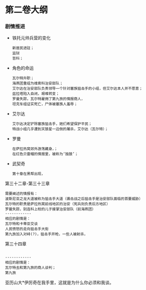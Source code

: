 # 第二卷大纲

### 剧情推进

- 铁托元帅兵营的变化

  ```
  新居民进驻；
  监狱
  哲科；
  ```

- 角色的命运

  ```
  瓦尔特升职；
  海燕团重组为维索科治安部队；
  艾尔达在治安部队负责领导一个针对塞族狙击手的小组，但艾尔达本人并不愿意；
  兹拉塔陷入自闭，艰难转变；
  罗曼失踪，瓦尔特雇佣了第九旅的情报商人，
  坦克车组证实死亡，尸体被塞族人羞辱；
  ```


* 艾尔达

  ```
  艾尔达决定铲除塞族狙击手，她们希望保护平民；
  特战小组几乎遭到天狼星一边倒的屠杀，艾尔达（瓦尔特）；
  ```

* 罗曼

  ```
  在萨拉热窝郊外游荡藏身，；
  在红色贝雷帽的情报里，被称为‘独狼’；
  ```


* 武契奇

  ```
  第十章在黑帮出现，
  ```

  





第三十二章-第三十三章

```
需要阐述的情报有：
波斯尼亚之龙大道被称为狙击手大道（袭击战之后狙击手是治安部队面临的首要威胁）
瓦尔特的职责是萨拉热窝前线地区的治安（宪兵则负责后方地区）
罗曼失踪，别连科上校的儿子接掌治安部队（前海燕团）
------------
相应的剧情是：
瓦尔特和卡蒂亚交谈
人民愤怒的走向狙击手大街
第九旅加入对峙(?)，狙击手开枪，一些人被射杀，

```

第三十四章

```

------------
相应的剧情是：
瓦尔特去和第九旅的商人谈判；
第九旅
```





亚历山大*伊厉奇在我手里，这就是为什么你必须和我谈。






